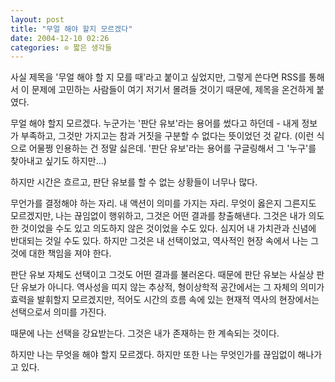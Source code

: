 ```yaml
---
layout: post
title: "무얼 해야 할지 모르겠다"
date: 2004-12-10 02:26
categories: ⊙ 짧은 생각들
---
```


사실 제목을 '무얼 해야 할 지 모를 때'라고 붙이고 싶었지만, 그렇게 쓴다면 RSS를 통해서 이 문제에 고민하는 사람들이 여기 저기서 몰려들 것이기 때문에, 제목을 온건하게 붙였다.

무얼 해야 할지 모르겠다.
누군가는 '판단 유보'라는 용어를 썼다고 하던데 - 내게 정보가 부족하고, 그것만 가지고는 참과 거짓을 구분할 수 없다는 뜻이었던 것 같다. (이런 식으로 어물쩡 인용하는 건 정말 싫은데. '판단 유보'라는 용어를 구글링해서 그 '누구'를 찾아내고 싶기도 하지만...)

하지만 시간은 흐르고, 판단 유보를 할 수 없는 상황들이 너무나 많다.

무언가를 결정해야 하는 자리. 내 액션이 의미를 가지는 자리.
무엇이 옳은지 그른지도 모르겠지만, 나는 끊임없이 행위하고, 그것은 어떤 결과를 창출해낸다.
그것은 내가 의도한 것이었을 수도 있고 의도하지 않은 것이었을 수도 있다.
심지어 내 가치관과 신념에 반대되는 것일 수도 있다. 
하지만 그것은 내 선택이었고, 역사적인 현장 속에서 나는 그 것에 대한 책임을 져야 한다.

판단 유보 자체도 선택이고 그것도 어떤 결과를 불러온다. 때문에 판단 유보는 사실상 판단 유보가 아니다. 역사성을 띠지 않는 추상적, 형이상학적 공간에서는 그 자체의 의미가 효력을 발휘할지 모르겠지만, 적어도 시간의 흐름 속에 있는 현재적 역사의 현장에서는 선택으로서 의미를 가진다.


때문에 나는 선택을 강요받는다. 
그것은 내가 존재하는 한 계속되는 것이다.

하지만 나는 무엇을 해야 할지 모르겠다.
하지만 또한 나는 무엇인가를 끊임없이 해나가고 있다.

       
